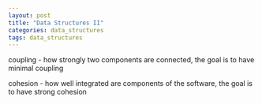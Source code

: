 ```yaml
---
layout: post
title: "Data Structures II"
categories: data_structures
tags: data_structures
---
```


coupling - how strongly two components are connected, the goal is to have minimal coupling

cohesion - how well integrated are components of the software, the goal is to have strong cohesion

##



